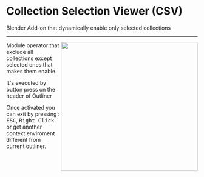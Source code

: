 # Collection Selection Viewer (CSV)
Blender Add-on that dynamically enable only selected collections
____________
<img align="right" width="360" height="340" src="https://user-images.githubusercontent.com/84092569/161450046-e279ebca-1f69-49a1-b456-9c4bd865d732.png">

Module operator that exclude all collections except selected ones that makes them enable.

It's executed by button press on the header of Outliner

Once activated you can exit by pressing : <kbd>ESC</kbd>, <kbd>Right Click</kbd> or get another context enviroment different from current outliner.
